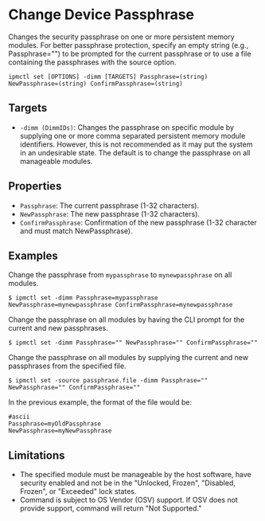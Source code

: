 # Change Device Passphrase

Changes the security passphrase on one or more persistent memory modules. For better passphrase protection, specify an empty string \(e.g., Passphrase=""\) to be prompted for the current passphrase or to use a file containing the passphrases with the source option.

```text
ipmctl set [OPTIONS] -dimm [TARGETS] Passphrase=(string) NewPassphrase=(string) ConfirmPassphrase=(string)
```

## **Targets**

* `-dimm (DimmIDs)`: Changes the passphrase on specific module by supplying one or more comma separated persistent memory module identifiers. However, this is not recommended as it may put the system in an undesirable state. The default is to change the passphrase on all manageable modules.

## **Properties**

* `Passphrase`: The current passphrase \(1-32 characters\).
* `NewPassphrase`: The new passphrase \(1-32 characters\).
* `ConfirmPassphrase`: Confirmation of the new passphrase \(1-32 character and must match NewPassphrase\).

## **Examples**

Change the passphrase from `mypassphrase` to `mynewpassphrase` on all modules.

```text
$ ipmctl set -dimm Passphrase=mypassphrase NewPassphrase=mynewpassphrase ConfirmPassphrase=mynewpassphrase
```

Change the passphrase on all modules by having the CLI prompt for the current and new passphrases.

```text
$ ipmctl set -dimm Passphrase="" NewPassphrase="" ConfirmPassphrase=""
```

Change the passphrase on all modules by supplying the current and new passphrases from the specified file.

```text
$ ipmctl set -source passphrase.file -dimm Passphrase="" NewPassphrase="" ConfirmPassphrase=""
```

In the previous example, the format of the file would be:

```text
#ascii
Passphrase=myOldPassphrase
NewPassphrase=myNewPassphrase
```

## **Limitations**

* The specified module must be manageable by the host software, have security enabled and not be in the "Unlocked, Frozen", "Disabled, Frozen", or "Exceeded" lock states.
* Command is subject to OS Vendor \(OSV\) support. If OSV does not provide support, command will return "Not Supported."


